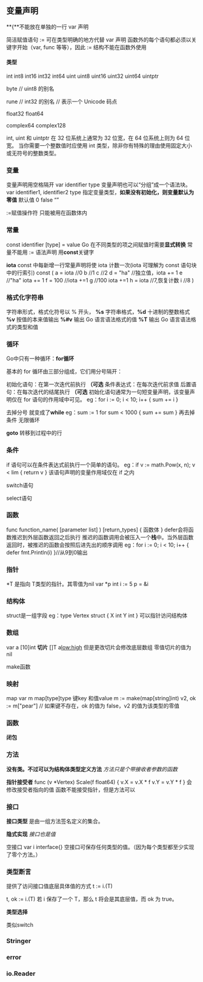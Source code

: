 ## 变量声明

**{**不能放在单独的一行
var 声明

简洁赋值语句 := 可在类型明确的地方代替 var 声明
函数外的每个语句都必须以关键字开始（var, func 等等），因此 := 结构不能在函数外使用

#### 类型
int  int8  int16  int32  int64
uint uint8 uint16 uint32 uint64 uintptr

byte // uint8 的别名

rune // int32 的别名
    // 表示一个 Unicode 码点

float32 float64

complex64 complex128


int, uint 和 uintptr 在 32 位系统上通常为 32 位宽，在 64 位系统上则为 64 位宽。 当你需要一个整数值时应使用 int 类型，除非你有特殊的理由使用固定大小或无符号的整数类型。

### 变量
变量声明用空格隔开
var identifier type
变量声明也可以“分组”成一个语法块。
var identifier1, identifier2 type
指定变量类型，**如果没有初始化，则变量默认为零值**
默认值
0 false “”

:=赋值操作符 
只能被用在函数体内
### 常量

const identifier [type] = value
Go 在不同类型的项之间赋值时需要**显式转换**
常量不能用 := 语法声明  用**const**关键字

**iota**  const 中每新增一行常量声明将使 iota 计数一次(iota 可理解为 const 语句块中的行索引)
const (
            a = iota   //0
            b          //1
            c          //2
            d = "ha"   //独立值，iota += 1
            e          //"ha"   iota += 1
            f = 100    //iota +=1
            g          //100  iota +=1
            h = iota   //7,恢复计数
            i          //8
    )

### 格式化字符串

字符串形式，格式化符号以 % 开头， **%s** 字符串格式，**%d** 十进制的整数格式 **%v** 按值的本来值输出
**%#v**	输出 Go 语言语法格式的值 **%T**	输出 Go 语言语法格式的类型和值

### 循环
Go中只有一种循环：**for循环**

基本的 for 循环由三部分组成，它们用分号隔开：

初始化语句：在第一次迭代前执行 **（可选**
条件表达式：在每次迭代前求值
后置语句：在每次迭代的结尾执行 **（可选**
初始化语句通常为一句短变量声明，该变量声明仅在 for 语句的作用域中可见。
eg：for i := 0; i < 10; i++ {
		sum += i
	}

去掉分号 就变成了**while** 
eg：sum := 1
	for sum < 1000 {
		sum += sum
	}
再去掉条件 无限循环

**goto** 转移到过程中的行

### 条件

if 语句可以在条件表达式前执行一个简单的语句。
eg：if v := math.Pow(x, n); v < lim {
		return v
	}
该语句声明的变量作用域仅在 if 之内 

switch语句

select语句

### 函数

func function_name( [parameter list] ) [return_types] {
   函数体
}
defer会将函数推迟到外层函数返回之后执行
推迟的函数调用会被压入一个**栈**中。当外层函数返回时，被推迟的函数会按照后进先出的顺序调用
eg：for i := 0; i < 10; i++ {
		defer fmt.Println(i)
	}//从9到0输出

### 指针

*T 是指向 T类型的指针。其零值为nil
var *p int
i := 5
p = &i

### 结构体

struct是一组字段
eg：type Vertex struct {
	X int
	Y int
    }
可以指针访问结构体

### 数组

var a [10]int
**切片**
[]T  a[low:high](同python)
但是更改切片会修改底层数组
零值切片的值为 nil

make函数 

### 映射
map
var m map[type]type 键key 和值value
m := make(map[string]int)
v2, ok := m["pear"]  // 如果键不存在，ok 的值为 false，v2 的值为该类型的零值

### 函数

**闭包**

### 方法

**没有类。不过可以为结构体类型定义方法**
*方法只是个带接收者参数的函数*

**指针接受者**
func (v *Vertex) Scale(f float64) {
	v.X = v.X * f
	v.Y = v.Y * f
}
会修改接受者指向的值
函数不能接受指针，但是方法可以

### 接口

**接口类型** 是由一组方法签名定义的集合。

**隐式实现** 
*接口也是值*

空接口
var i interface{}
空接口可保存任何类型的值。（因为每个类型都至少实现了零个方法。）

### 类型断言 

提供了访问接口值底层具体值的方式 t := i.(T)

t, ok := i.(T)
若 i 保存了一个 T，那么 t 将会是其底层值，而 ok 为 true。

**类型选择**

类似switch

### Stringer

### error

### io.Reader
